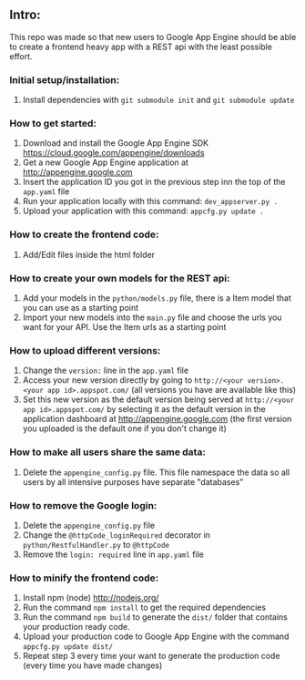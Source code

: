 ## Intro:

This repo was made so that new users to Google App Engine should be able
to create a frontend heavy app with a REST api with the least possible
effort.


### Initial setup/installation:
1. Install dependencies with `git submodule init` and `git submodule update`

### How to get started:

1. Download and install the Google App Engine SDK https://cloud.google.com/appengine/downloads
2. Get a new Google App Engine application at http://appengine.google.com
3. Insert the application ID you got in the previous step inn the top of the `app.yaml` file
4. Run your application locally with this command: `dev_appserver.py .`
5. Upload your application with this command: `appcfg.py update .`


### How to create the frontend code:

1. Add/Edit files inside the html folder


### How to create your own models for the REST api:

1. Add your models in the `python/models.py` file, there is a Item model
   that you can use as a starting point
2. Import your new models into the `main.py` file and choose the urls
   you want for your API. Use the Item urls as a starting point


### How to upload different versions:

1. Change the `version:` line in the `app.yaml` file
2. Access your new version directly by going to
   `http://<your version>.<your app id>.appspot.com/`
   (all versions you have are available like this)
3. Set this new version as the default version being served at
   `http://<your app id>.appspot.com/` by selecting it as 
   the default version in the application dashboard at
   http://appengine.google.com (the first version you uploaded is 
   the default one if you don't change it)


### How to make all users share the same data:

1. Delete the `appengine_config.py` file. This file namespace the data
   so all users by all intensive purposes have separate "databases"


### How to remove the Google login:

1. Delete the `appengine_config.py` file
2. Change the `@httpCode_loginRequired` decorator in
   `python/RestfulHandler.py` to `@httpCode`
3. Remove the `login: required` line in `app.yaml` file

### How to minify the frontend code:

1. Install npm (node) http://nodejs.org/
2. Run the command `npm install` to get the required dependencies
3. Run the command `npm build` to generate the `dist/` folder that
   contains your production ready code.
4. Upload your production code to Google App Engine with the command
   `appcfg.py update dist/`
5. Repeat step 3 every time your want to generate the production code
   (every time you have made changes)
